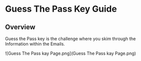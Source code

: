 # Guess The Pass Key Guide

## Overview

Guess the Pass key is the challenge where you skim through 
the Information within the Emails. 

![Guess The Pass kay Page.png](Guess The Pass kay Page.png)